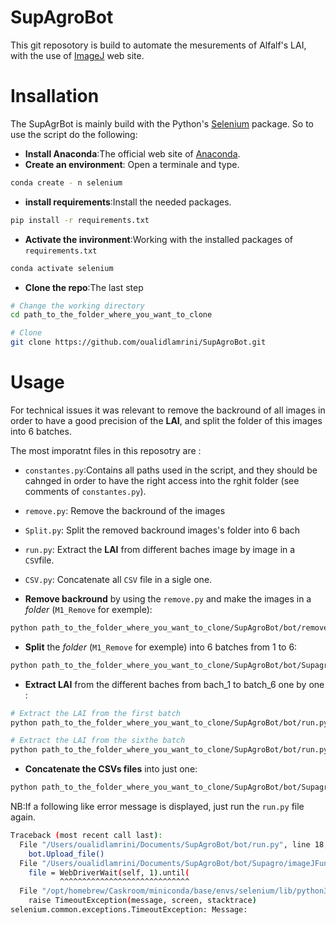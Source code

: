 # SupAgroBot

This git reposotory is build to automate the mesurements of Alfalf's LAI, with the use of [ImageJ](https://ij.imjoy.io/) web site.

# Insallation

The SupAgrBot is mainly build with the Python's [Selenium](https://www.selenium.dev/documentation/) package. So to use the script do the following:

-   **Install Anaconda**:The official web site of [Anaconda](https://www.anaconda.com/download/).
-   **Create an environment**: Open a terminale and type.

``` bash
conda create - n selenium 
```

-   **install requirements**:Install the needed packages.

``` bash
pip install -r requirements.txt
```

-   **Activate the invironment**:Working with the installed packages of `requirements.txt`

``` bash
conda activate selenium
```

-   **Clone the repo**:The last step

``` bash
# Change the working directory 
cd path_to_the_folder_where_you_want_to_clone
```

``` bash
# Clone 
git clone https://github.com/oualidlamrini/SupAgroBot.git
```

# Usage

For technical issues it was relevant to remove the backround of all images in order to have a good precision of the **LAI**, and split the folder of this images into 6 batches.

The most imporatnt files in this reposotry are :

-   `constantes.py`:Contains all paths used in the script, and they should be cahnged in order to have the right access into the rghit folder (see comments of `constantes.py`).

-   `remove.py`: Remove the backround of the images

-   `Split.py`: Split the removed backround images's folder into 6 bach

-   `run.py`: Extract the **LAI** from different baches image by image in a `CSV`file.

-   `CSV.py`: Concatenate all `CSV` file in a sigle one.

-   **Remove backround** by using the `remove.py` and make the images in a *folder* (`M1_Remove` for exemple):

``` bash
python path_to_the_folder_where_you_want_to_clone/SupAgroBot/bot/remove.py
```

-   **Split** the *folder* (`M1_Remove` for exemple) into 6 batches from 1 to 6:

``` bash
python path_to_the_folder_where_you_want_to_clone/SupAgroBot/bot/Supagro/Split.py
```

-   **Extract LAI** from the different baches from bach_1 to batch_6 one by one :

``` bash
# Extract the LAI from the first batch
python path_to_the_folder_where_you_want_to_clone/SupAgroBot/bot/run.py batch_1
```

``` bash
# Extract the LAI from the sixthe batch
python path_to_the_folder_where_you_want_to_clone/SupAgroBot/bot/run.py batch_6
```

-   **Concatenate the CSVs files** into just one:

``` bash
python path_to_the_folder_where_you_want_to_clone/SupAgroBot/bot/Supagro/CSV.py
```

NB:If a following like error message is displayed, just run the `run.py` file again.

``` bash
Traceback (most recent call last):
  File "/Users/oualidlamrini/Documents/SupAgroBot/bot/run.py", line 18, in <module>
    bot.Upload_file()
  File "/Users/oualidlamrini/Documents/SupAgroBot/bot/Supagro/imageJFunc.py", line 47, in Upload_file
    file = WebDriverWait(self, 1).until(
           ^^^^^^^^^^^^^^^^^^^^^^^^^^^^^
  File "/opt/homebrew/Caskroom/miniconda/base/envs/selenium/lib/python3.11/site-packages/selenium/webdriver/support/wait.py", line 101, in until
    raise TimeoutException(message, screen, stacktrace)
selenium.common.exceptions.TimeoutException: Message:
```
